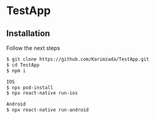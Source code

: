 # TestApp

## Installation
Follow the next steps

```sh
$ git clone https://github.com/Karimzada/TestApp.git
$ cd TestApp
$ npm i

IOS
$ npx pod-install
$ npx react-native run-ios

Android
$ npx react-native run-android
```
